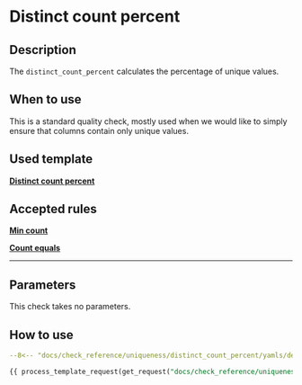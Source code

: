 # Distinct count percent
## Description
The `distinct_count_percent` calculates the percentage of unique values.

## When to use
This is a standard quality check, mostly used when we would like to simply ensure that columns contain only unique
values.

## Used template

[__Distinct count percent__](../../../sensor_reference/uniqueness/distinct_count_percent/distinct_count_percent.md)

## Accepted rules
[__Min count__](../../../rule_reference/comparison/min_count.md)

[__Count equals__](../../../rule_reference/comparison/count_equals.md)
___
## Parameters
This check takes no parameters.
## How to use

```yaml hl_lines="16-28" linenums="1"
--8<-- "docs/check_reference/uniqueness/distinct_count_percent/yamls/default.yaml"
```

```SQL
{{ process_template_request(get_request("docs/check_reference/uniqueness/distinct_count_percent/requests/default.json")) }}
```
